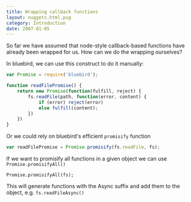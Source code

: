 ```yaml
---
title: Wrapping callback functions
layout: nuggets.html.pug
category: Introduction
date: 2007-01-05
---
```


So far we have assumed that node-style callback-based functions have already
been wrapped for us. How can we do the wrapping ourselves?

In bluebird, we can use this construct to do it manually:

```js
var Promise = require('bluebird');

function readFilePromise() {
	return new Promise(function(fulfill, reject) {
		fs.readFile(path, function(error, content) {
			if (error) reject(error)
			else fulfill(content);
		})
	})
}
```

Or we could rely on bluebird's efficient `promisify` function

```js
var readFilePromise = Promise.promisify(fs.readFile, fs);
```

If we want to promisify all functions in a given object we can use
`Promise.promisifyAll()`

```
Promise.promisifyAll(fs);
```

This will generate functions with the Async suffix and add them to the object,
e.g. `fs.readFileAsync()`

